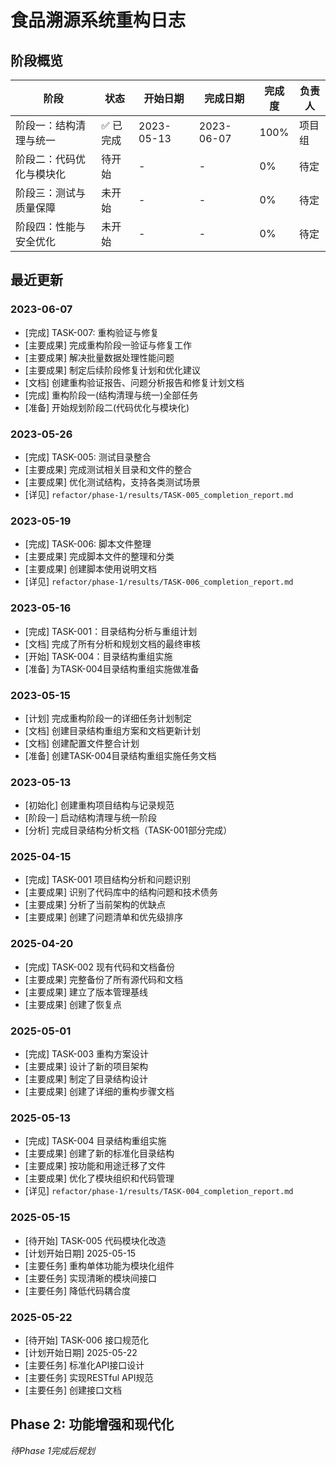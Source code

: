 # 食品溯源系统重构日志

## 阶段概览

| 阶段 | 状态 | 开始日期 | 完成日期 | 完成度 | 负责人 |
|------|------|----------|----------|--------|--------|
| 阶段一：结构清理与统一 | ✅ 已完成 | 2023-05-13 | 2023-06-07 | 100% | 项目组 |
| 阶段二：代码优化与模块化 | 待开始 | - | - | 0% | 待定 |
| 阶段三：测试与质量保障 | 未开始 | - | - | 0% | 待定 |
| 阶段四：性能与安全优化 | 未开始 | - | - | 0% | 待定 |

## 最近更新

### 2023-06-07

- [完成] TASK-007: 重构验证与修复
- [主要成果] 完成重构阶段一验证与修复工作
- [主要成果] 解决批量数据处理性能问题
- [主要成果] 制定后续阶段修复计划和优化建议
- [文档] 创建重构验证报告、问题分析报告和修复计划文档
- [完成] 重构阶段一(结构清理与统一)全部任务
- [准备] 开始规划阶段二(代码优化与模块化)

### 2023-05-26

- [完成] TASK-005: 测试目录整合
- [主要成果] 完成测试相关目录和文件的整合
- [主要成果] 优化测试结构，支持各类测试场景
- [详见] `refactor/phase-1/results/TASK-005_completion_report.md`

### 2023-05-19

- [完成] TASK-006: 脚本文件整理
- [主要成果] 完成脚本文件的整理和分类
- [主要成果] 创建脚本使用说明文档
- [详见] `refactor/phase-1/results/TASK-006_completion_report.md`

### 2023-05-16

- [完成] TASK-001：目录结构分析与重组计划
- [文档] 完成了所有分析和规划文档的最终审核
- [开始] TASK-004：目录结构重组实施
- [准备] 为TASK-004目录结构重组实施做准备

### 2023-05-15

- [计划] 完成重构阶段一的详细任务计划制定
- [文档] 创建目录结构重组方案和文档更新计划
- [文档] 创建配置文件整合计划
- [准备] 创建TASK-004目录结构重组实施任务文档

### 2023-05-13

- [初始化] 创建重构项目结构与记录规范
- [阶段一] 启动结构清理与统一阶段
- [分析] 完成目录结构分析文档（TASK-001部分完成）

### 2025-04-15

- [完成] TASK-001 项目结构分析和问题识别
- [主要成果] 识别了代码库中的结构问题和技术债务
- [主要成果] 分析了当前架构的优缺点
- [主要成果] 创建了问题清单和优先级排序

### 2025-04-20

- [完成] TASK-002 现有代码和文档备份
- [主要成果] 完整备份了所有源代码和文档
- [主要成果] 建立了版本管理基线
- [主要成果] 创建了恢复点

### 2025-05-01

- [完成] TASK-003 重构方案设计
- [主要成果] 设计了新的项目架构
- [主要成果] 制定了目录结构设计
- [主要成果] 创建了详细的重构步骤文档

### 2025-05-13

- [完成] TASK-004 目录结构重组实施
- [主要成果] 创建了新的标准化目录结构
- [主要成果] 按功能和用途迁移了文件
- [主要成果] 优化了模块组织和代码管理
- [详见] `refactor/phase-1/results/TASK-004_completion_report.md`

### 2025-05-15

- [待开始] TASK-005 代码模块化改造
- [计划开始日期] 2025-05-15
- [主要任务] 重构单体功能为模块化组件
- [主要任务] 实现清晰的模块间接口
- [主要任务] 降低代码耦合度

### 2025-05-22

- [待开始] TASK-006 接口规范化
- [计划开始日期] 2025-05-22
- [主要任务] 标准化API接口设计
- [主要任务] 实现RESTful API规范
- [主要任务] 创建接口文档

## Phase 2: 功能增强和现代化

*待Phase 1完成后规划*
